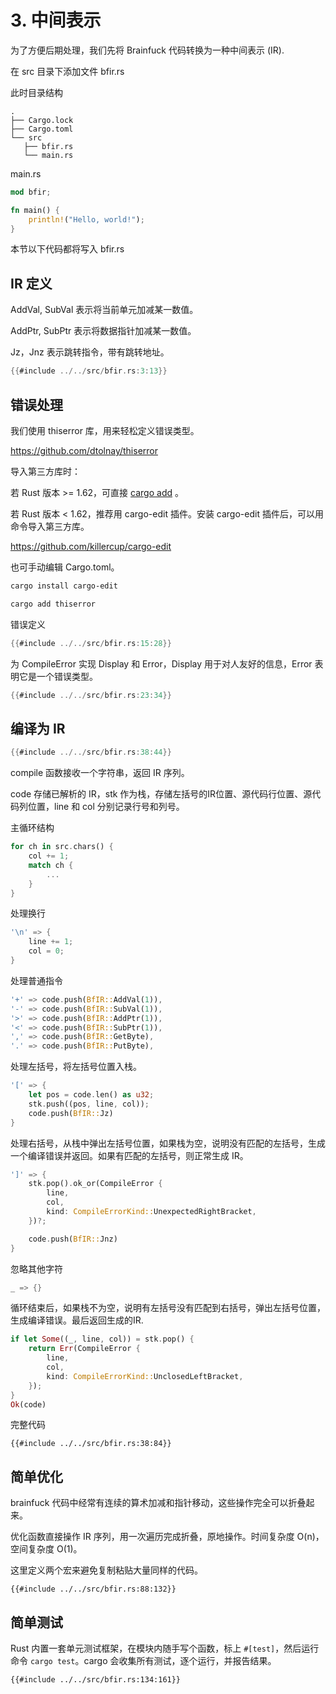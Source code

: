 # 3. 中间表示

为了方便后期处理，我们先将 Brainfuck 代码转换为一种中间表示 (IR).

在 src 目录下添加文件 bfir.rs

此时目录结构

```
.
├── Cargo.lock
├── Cargo.toml
└── src
   ├── bfir.rs
   └── main.rs
```

main.rs

```rust ,noplaypen
mod bfir;

fn main() {
    println!("Hello, world!");
}
```

本节以下代码都将写入 bfir.rs

## IR 定义

AddVal, SubVal 表示将当前单元加减某一数值。

AddPtr, SubPtr 表示将数据指针加减某一数值。

Jz，Jnz 表示跳转指令，带有跳转地址。

```rust ,noplaypen
{{#include ../../src/bfir.rs:3:13}}
```

## 错误处理


我们使用 thiserror 库，用来轻松定义错误类型。

<https://github.com/dtolnay/thiserror>

导入第三方库时：

若 Rust 版本 >= 1.62，可直接 [cargo add](https://doc.rust-lang.org/cargo/commands/cargo-add.html) 。

若 Rust 版本 < 1.62，推荐用 cargo-edit 插件。安装 cargo-edit 插件后，可以用命令导入第三方库。

<https://github.com/killercup/cargo-edit>

也可手动编辑 Cargo.toml。

```bash
cargo install cargo-edit
```

```bash
cargo add thiserror
```

错误定义

```rust ,noplaypen
{{#include ../../src/bfir.rs:15:28}}
```

为 CompileError 实现 Display 和 Error，Display 用于对人友好的信息，Error 表明它是一个错误类型。

```rust ,noplaypen
{{#include ../../src/bfir.rs:23:34}}
```

## 编译为 IR


```rust ,noplaypen
{{#include ../../src/bfir.rs:38:44}}
```

compile 函数接收一个字符串，返回 IR 序列。

code 存储已解析的 IR，stk 作为栈，存储左括号的IR位置、源代码行位置、源代码列位置，line 和 col 分别记录行号和列号。

主循环结构

```rust ,noplaypen
for ch in src.chars() {
    col += 1;
    match ch {
        ...
    }
}
```

处理换行

```rust ,noplaypen
'\n' => {
    line += 1;
    col = 0;
}
```

处理普通指令

```rust ,noplaypen
'+' => code.push(BfIR::AddVal(1)),
'-' => code.push(BfIR::SubVal(1)),
'>' => code.push(BfIR::AddPtr(1)),
'<' => code.push(BfIR::SubPtr(1)),
',' => code.push(BfIR::GetByte),
'.' => code.push(BfIR::PutByte),
```

处理左括号，将左括号位置入栈。

```rust ,noplaypen
'[' => {
    let pos = code.len() as u32;
    stk.push((pos, line, col));
    code.push(BfIR::Jz)
}
```

处理右括号，从栈中弹出左括号位置，如果栈为空，说明没有匹配的左括号，生成一个编译错误并返回。如果有匹配的左括号，则正常生成 IR。

```rust ,noplaypen
']' => {
    stk.pop().ok_or(CompileError {
        line,
        col,
        kind: CompileErrorKind::UnexpectedRightBracket,
    })?;

    code.push(BfIR::Jnz)
}
```

忽略其他字符

```rust ,noplaypen
_ => {}
```

循环结束后，如果栈不为空，说明有左括号没有匹配到右括号，弹出左括号位置，生成编译错误。最后返回生成的IR.

```rust ,noplaypen
if let Some((_, line, col)) = stk.pop() {
    return Err(CompileError {
        line,
        col,
        kind: CompileErrorKind::UnclosedLeftBracket,
    });
}
Ok(code)
```

完整代码

```rust,noplaypen
{{#include ../../src/bfir.rs:38:84}}
```

## 简单优化

brainfuck 代码中经常有连续的算术加减和指针移动，这些操作完全可以折叠起来。

优化函数直接操作 IR 序列，用一次遍历完成折叠，原地操作。时间复杂度 O(n)，空间复杂度 O(1)。

这里定义两个宏来避免复制粘贴大量同样的代码。

```rust,noplaypen
{{#include ../../src/bfir.rs:88:132}}
```

## 简单测试

Rust 内置一套单元测试框架，在模块内随手写个函数，标上 `#[test]`，然后运行命令 `cargo test`。cargo 会收集所有测试，逐个运行，并报告结果。

```rust,noplaypen
{{#include ../../src/bfir.rs:134:161}}
```
